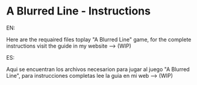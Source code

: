 # A Blurred Line - Instructions

EN:

Here are the requaired files toplay "A Blurred Line" game, for the complete instructions visit the guide in my website --> (WIP)

ES:

Aqui se encuentran los archivos necesarion para jugar al juego "A Blurred Line", para instrucciones completas lee la guia en mi web --> (WIP)
